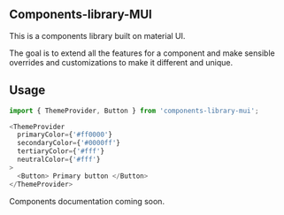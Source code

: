 ## Components-library-MUI

This is a components library built on material UI.

The goal is to extend all the features for a component and make sensible overrides and customizations to make it different and unique.

## Usage

```js
import { ThemeProvider, Button } from 'components-library-mui';
```

```js
<ThemeProvider
  primaryColor={'#ff0000'}
  secondaryColor={'#0000ff'}
  tertiaryColor={'#fff'}
  neutralColor={'#fff'}
>
  <Button> Primary button </Button>
</ThemeProvider>
```

Components documentation coming soon.
